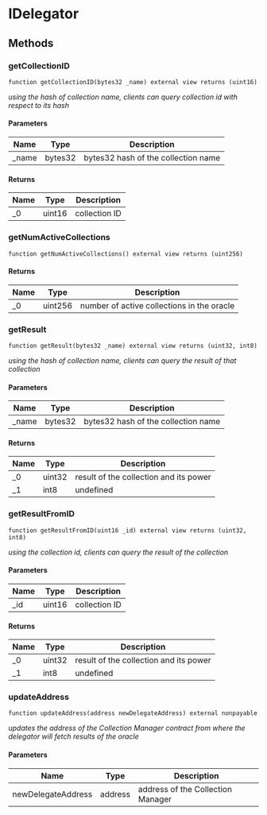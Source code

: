 # IDelegator









## Methods

### getCollectionID

```solidity
function getCollectionID(bytes32 _name) external view returns (uint16)
```



*using the hash of collection name, clients can query collection id with respect to its hash*

#### Parameters

| Name | Type | Description |
|---|---|---|
| _name | bytes32 | bytes32 hash of the collection name

#### Returns

| Name | Type | Description |
|---|---|---|
| _0 | uint16 | collection ID

### getNumActiveCollections

```solidity
function getNumActiveCollections() external view returns (uint256)
```






#### Returns

| Name | Type | Description |
|---|---|---|
| _0 | uint256 | number of active collections in the oracle

### getResult

```solidity
function getResult(bytes32 _name) external view returns (uint32, int8)
```



*using the hash of collection name, clients can query the result of that collection*

#### Parameters

| Name | Type | Description |
|---|---|---|
| _name | bytes32 | bytes32 hash of the collection name

#### Returns

| Name | Type | Description |
|---|---|---|
| _0 | uint32 | result of the collection and its power
| _1 | int8 | undefined

### getResultFromID

```solidity
function getResultFromID(uint16 _id) external view returns (uint32, int8)
```



*using the collection id, clients can query the result of the collection*

#### Parameters

| Name | Type | Description |
|---|---|---|
| _id | uint16 | collection ID

#### Returns

| Name | Type | Description |
|---|---|---|
| _0 | uint32 | result of the collection and its power
| _1 | int8 | undefined

### updateAddress

```solidity
function updateAddress(address newDelegateAddress) external nonpayable
```



*updates the address of the Collection Manager contract from where the delegator will fetch results of the oracle*

#### Parameters

| Name | Type | Description |
|---|---|---|
| newDelegateAddress | address | address of the Collection Manager




